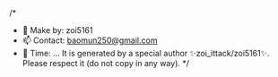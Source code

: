 /*
- 👋 Make by: zoi5161
- 📫 Contact: baomun250@gmail.com
- 🌱 Time: ...
It is generated by a special author ✨zoi_ittack/zoi5161✨. Please respect it (do not copy in any way).
*/
